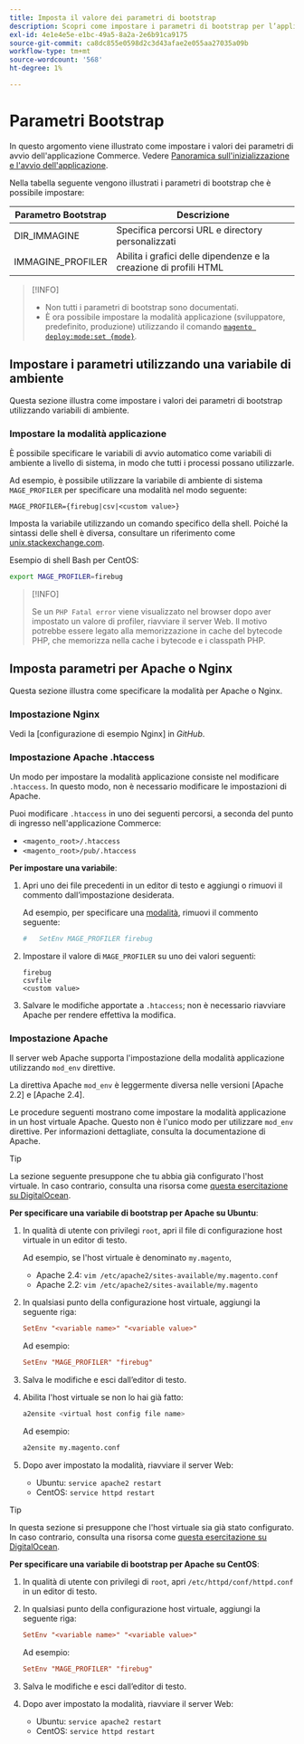 ```yaml
---
title: Imposta il valore dei parametri di bootstrap
description: Scopri come impostare i parametri di bootstrap per l’applicazione Commerce.
exl-id: 4e1e4e5e-e1bc-49a5-8a2a-2e6b91ca9175
source-git-commit: ca8dc855e0598d2c3d43afae2e055aa27035a09b
workflow-type: tm+mt
source-wordcount: '568'
ht-degree: 1%

---
```


# Parametri Bootstrap

In questo argomento viene illustrato come impostare i valori dei parametri di avvio dell&#39;applicazione Commerce. Vedere [Panoramica sull&#39;inizializzazione e l&#39;avvio dell&#39;applicazione](initialization.md).

Nella tabella seguente vengono illustrati i parametri di bootstrap che è possibile impostare:

| Parametro Bootstrap | Descrizione |
| ------------------- | -------------------------------------------- |
| DIR_IMMAGINE | Specifica percorsi URL e directory personalizzati |
| IMMAGINE_PROFILER | Abilita i grafici delle dipendenze e la creazione di profili HTML |

>[!INFO]
>
>- Non tutti i parametri di bootstrap sono documentati.
>- È ora possibile impostare la modalità applicazione (sviluppatore, predefinito, produzione) utilizzando il comando [`magento deploy:mode:set {mode}`](../cli/set-mode.md).

## Impostare i parametri utilizzando una variabile di ambiente

Questa sezione illustra come impostare i valori dei parametri di bootstrap utilizzando variabili di ambiente.

### Impostare la modalità applicazione

È possibile specificare le variabili di avvio automatico come variabili di ambiente a livello di sistema, in modo che tutti i processi possano utilizzarle.

Ad esempio, è possibile utilizzare la variabile di ambiente di sistema `MAGE_PROFILER` per specificare una modalità nel modo seguente:

```
MAGE_PROFILER={firebug|csv|<custom value>}
```

Imposta la variabile utilizzando un comando specifico della shell. Poiché la sintassi delle shell è diversa, consultare un riferimento come [unix.stackexchange.com][unix-stackx].

Esempio di shell Bash per CentOS:

```bash
export MAGE_PROFILER=firebug
```

>[!INFO]
>
>Se un `PHP Fatal error` viene visualizzato nel browser dopo aver impostato un valore di profiler, riavviare il server Web. Il motivo potrebbe essere legato alla memorizzazione in cache del bytecode PHP, che memorizza nella cache i bytecode e i classpath PHP.

## Imposta parametri per Apache o Nginx

Questa sezione illustra come specificare la modalità per Apache o Nginx.

### Impostazione Nginx

Vedi la [configurazione di esempio Nginx] in _GitHub_.

### Impostazione Apache .htaccess

Un modo per impostare la modalità applicazione consiste nel modificare `.htaccess`. In questo modo, non è necessario modificare le impostazioni di Apache.

Puoi modificare `.htaccess` in uno dei seguenti percorsi, a seconda del punto di ingresso nell&#39;applicazione Commerce:

- `<magento_root>/.htaccess`
- `<magento_root>/pub/.htaccess`

**Per impostare una variabile**:

1. Apri uno dei file precedenti in un editor di testo e aggiungi o rimuovi il commento dall’impostazione desiderata.

   Ad esempio, per specificare una [modalità](application-modes.md), rimuovi il commento seguente:

   ```conf
   #   SetEnv MAGE_PROFILER firebug
   ```

1. Impostare il valore di `MAGE_PROFILER` su uno dei valori seguenti:

   ```
   firebug
   csvfile
   <custom value>
   ```

1. Salvare le modifiche apportate a `.htaccess`; non è necessario riavviare Apache per rendere effettiva la modifica.

### Impostazione Apache

Il server web Apache supporta l&#39;impostazione della modalità applicazione utilizzando `mod_env` direttive.

La direttiva Apache `mod_env` è leggermente diversa nelle versioni [Apache 2.2] e [Apache 2.4].

Le procedure seguenti mostrano come impostare la modalità applicazione in un host virtuale Apache. Questo non è l&#39;unico modo per utilizzare `mod_env` direttive. Per informazioni dettagliate, consulta la documentazione di Apache.

>[!TIP]
>
>La sezione seguente presuppone che tu abbia già configurato l&#39;host virtuale. In caso contrario, consulta una risorsa come [questa esercitazione su DigitalOcean](https://www.digitalocean.com/community/tutorials/how-to-set-up-apache-virtual-hosts-on-ubuntu-14-04-lts).

**Per specificare una variabile di bootstrap per Apache su Ubuntu**:

1. In qualità di utente con privilegi `root`, apri il file di configurazione host virtuale in un editor di testo.

   Ad esempio, se l&#39;host virtuale è denominato `my.magento`,

   - Apache 2.4: `vim /etc/apache2/sites-available/my.magento.conf`
   - Apache 2.2: `vim /etc/apache2/sites-available/my.magento`

1. In qualsiasi punto della configurazione host virtuale, aggiungi la seguente riga:

   ```conf
   SetEnv "<variable name>" "<variable value>"
   ```

   Ad esempio:

   ```conf
   SetEnv "MAGE_PROFILER" "firebug"
   ```

1. Salva le modifiche e esci dall’editor di testo.
1. Abilita l&#39;host virtuale se non lo hai già fatto:

   ```bash
   a2ensite <virtual host config file name>
   ```

   Ad esempio:

   ```bash
   a2ensite my.magento.conf
   ```

1. Dopo aver impostato la modalità, riavviare il server Web:

   - Ubuntu: `service apache2 restart`
   - CentOS: `service httpd restart`

>[!TIP]
>
>In questa sezione si presuppone che l&#39;host virtuale sia già stato configurato. In caso contrario, consulta una risorsa come [questa esercitazione su DigitalOcean](https://www.digitalocean.com/community/tutorials/how-to-set-up-apache-virtual-hosts-on-centos-6).

**Per specificare una variabile di bootstrap per Apache su CentOS**:

1. In qualità di utente con privilegi di `root`, apri `/etc/httpd/conf/httpd.conf` in un editor di testo.

1. In qualsiasi punto della configurazione host virtuale, aggiungi la seguente riga:

   ```conf
   SetEnv "<variable name>" "<variable value>"
   ```

   Ad esempio:

   ```conf
   SetEnv "MAGE_PROFILER" "firebug"
   ```

1. Salva le modifiche e esci dall’editor di testo.

1. Dopo aver impostato la modalità, riavviare il server Web:

   - Ubuntu: `service apache2 restart`
   - CentOS: `service httpd restart`

<!-- link definitions -->

[Apache versione 2.2]: https://httpd.apache.org/docs/2.2/mod/mod_env.html#setenv
[Apache versione 2.4]: https://httpd.apache.org/docs/2.4/mod/mod_env.html#setenv
[Configurazione campione Nginx]: https://github.com/magento/magento2/blob/2.4/nginx.conf.sample#L16
[unix-stackx]: https://unix.stackexchange.com/questions/117467/how-to-permanently-set-environmental-variables
